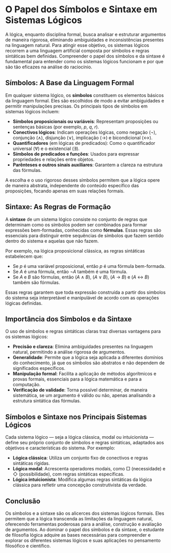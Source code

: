 # O Papel dos Símbolos e Sintaxe em Sistemas Lógicos

A lógica, enquanto disciplina formal, busca analisar e estruturar argumentos de maneira rigorosa, eliminando ambiguidades e inconsistências presentes na linguagem natural. Para atingir esse objetivo, os sistemas lógicos recorrem a uma linguagem artificial composta por símbolos e regras sintáticas bem definidas. Compreender o papel dos símbolos e da sintaxe é fundamental para entender como os sistemas lógicos funcionam e por que são tão eficazes na análise do raciocínio.

## Símbolos: A Base da Linguagem Formal

Em qualquer sistema lógico, os **símbolos** constituem os elementos básicos da linguagem formal. Eles são escolhidos de modo a evitar ambiguidades e permitir manipulações precisas. Os principais tipos de símbolos em sistemas lógicos incluem:

- **Símbolos proposicionais ou variáveis**: Representam proposições ou sentenças básicas (por exemplo, _p_, _q_, _r_).
- **Conectivos lógicos**: Indicam operações lógicas, como negação (¬), conjunção (∧), disjunção (∨), implicação (→) e bicondicional (↔).
- **Quantificadores** (em lógicas de predicados): Como o quantificador universal (∀) e o existencial (∃).
- **Símbolos de predicados e funções**: Usados para expressar propriedades e relações entre objetos.
- **Parênteses e outros sinais auxiliares**: Garantem a clareza na estrutura das fórmulas.

A escolha e o uso rigoroso desses símbolos permitem que a lógica opere de maneira abstrata, independente do conteúdo específico das proposições, focando apenas em suas relações formais.

## Sintaxe: As Regras de Formação

A **sintaxe** de um sistema lógico consiste no conjunto de regras que determinam como os símbolos podem ser combinados para formar expressões bem-formadas, conhecidas como **fórmulas**. Essas regras são essenciais para distinguir entre sequências de símbolos que fazem sentido dentro do sistema e aquelas que não fazem.

Por exemplo, na lógica proposicional clássica, as regras sintáticas estabelecem que:

- Se _p_ é uma variável proposicional, então _p_ é uma fórmula bem-formada.
- Se _A_ é uma fórmula, então ¬_A_ também é uma fórmula.
- Se _A_ e _B_ são fórmulas, então (_A_ ∧ _B_), (_A_ ∨ _B_), (_A_ → _B_) e (_A_ ↔ _B_) também são fórmulas.

Essas regras garantem que toda expressão construída a partir dos símbolos do sistema seja interpretável e manipulável de acordo com as operações lógicas definidas.

## Importância dos Símbolos e da Sintaxe

O uso de símbolos e regras sintáticas claras traz diversas vantagens para os sistemas lógicos:

- **Precisão e clareza**: Elimina ambiguidades presentes na linguagem natural, permitindo a análise rigorosa de argumentos.
- **Generalidade**: Permite que a lógica seja aplicada a diferentes domínios do conhecimento, já que os símbolos são abstratos e não dependem de significados específicos.
- **Manipulação formal**: Facilita a aplicação de métodos algorítmicos e provas formais, essenciais para a lógica matemática e para a computação.
- **Verificação de validade**: Torna possível determinar, de maneira sistemática, se um argumento é válido ou não, apenas analisando a estrutura sintática das fórmulas.

## Símbolos e Sintaxe nos Principais Sistemas Lógicos

Cada sistema lógico — seja a lógica clássica, modal ou intuicionista — define seu próprio conjunto de símbolos e regras sintáticas, adaptados aos objetivos e características do sistema. Por exemplo:

- **Lógica clássica**: Utiliza um conjunto fixo de conectivos e regras sintáticas rígidas.
- **Lógica modal**: Acrescenta operadores modais, como □ (necessidade) e ◇ (possibilidade), com regras sintáticas específicas.
- **Lógica intuicionista**: Modifica algumas regras sintáticas da lógica clássica para refletir uma concepção construtivista da verdade.

## Conclusão

Os símbolos e a sintaxe são os alicerces dos sistemas lógicos formais. Eles permitem que a lógica transcenda as limitações da linguagem natural, oferecendo ferramentas poderosas para a análise, construção e avaliação de argumentos. Ao dominar o papel dos símbolos e da sintaxe, o estudante de filosofia lógica adquire as bases necessárias para compreender e explorar os diferentes sistemas lógicos e suas aplicações no pensamento filosófico e científico.